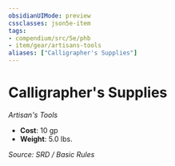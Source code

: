 ```yaml
---
obsidianUIMode: preview
cssclasses: json5e-item
tags:
- compendium/src/5e/phb
- item/gear/artisans-tools
aliases: ["Calligrapher's Supplies"]
---
```

# Calligrapher's Supplies
*Artisan's Tools*  

- **Cost**: 10 gp
- **Weight**: 5.0 lbs.

*Source: SRD / Basic Rules*